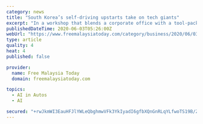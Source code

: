 ```yaml
---
category: news
title: "South Korea’s self-driving upstarts take on tech giants"
excerpt: "In a workshop that blends a corporate office with a tool-packed garage, around 20 South Koreans are looking to take on the multi-billion-dollar giants of Google parent Alphabet with a self-driving car of their own."
publishedDateTime: 2020-06-03T05:26:00Z
webUrl: "https://www.freemalaysiatoday.com/category/business/2020/06/03/south-koreas-self-driving-upstarts-take-on-tech-giants/"
type: article
quality: 4
heat: 4
published: false

provider:
  name: Free Malaysia Today
  domain: freemalaysiatoday.com

topics:
  - AI in Autos
  - AI

secured: "+rwJkmWI3EauHFJlYWLeQbghmwVFk3YkIyadI6gfbXQnGnRLqYLfwoTS19B/ZFNyxEQXkzaOTdE+u6x+HRKNdSo/trGUuXF4gjsyNiPPJfC4YrJd6EzS+0OzET/b4vtJfEEA7pzpeTBtE2IPr0tEqLi+BaesxFYEO4l5hG7wKmCNe2lD6larETyNgFEDCNvEO7g9cCmftljVDBaim/u3HPracDWTOCyl0+uP+V57JBFWLdgiUqkPQrsW4D6uru7UMeVXIlGXMS+zelZD3Q9bB/HT9TRHMJ8gMGufF+mUnOf/p+1SLBySgggPmOI5pPheb72MgCxtLsCJiH1Nc6+SDsMYV8DVcIAr7+9pCVAsCdjMoam9s3GKv1jqGGZx1y5+X0sqjPwX2f82Z4/azC8AHsx2DC2QRL45ObUKoXxvq8JzmJJc416Wph86iZsn0ZP2Iwc1F0TdGysbMJaB2Js1pouh/6GtdWyoR1pZJPdfhvY=;3+0alD5bPGRAKwJGE8g3ag=="
---
```


